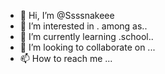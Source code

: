- 👋 Hi, I’m @Ssssnakeee
- 👀 I’m interested in . among as..
- 🌱 I’m currently learning .school..
- 💞️ I’m looking to collaborate on ...
- 📫 How to reach me ...

<!---
Ssssnakeee/Ssssnakeee is a ✨ special ✨ repository because its `README.md` (this file) appears on your GitHub profile.
You can click the Preview link to take a look at your changes.
--->
